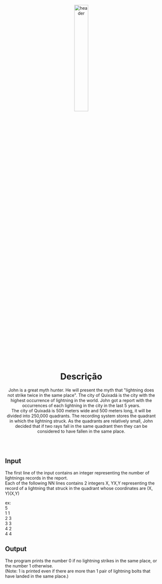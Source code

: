 <p align="center">
  <img src="https://cdn.britannica.com/13/24313-004-0861FD8C/lightning-discharge-branches-channel.jpg?w=400&h=300&c=crop" alt="header" width="30%" height="30%"/>
</p>


<h1 align="center">Descrição</h1>

<p align="center">
John is a great myth hunter. He will present the myth that "lightning does not strike twice in the same place". The city of Quixadá is the city with the highest occurrence of lightning in the world. John got a report with the occurrences of each lightning in the city in the last 5 years.
<br>
The city of Quixadá is 500 meters wide and 500 meters long, it will be divided into 250,000 quadrants. The recording system stores the quadrant in which the lightning struck. As the quadrants are relatively small, John decided that if two rays fall in the same quadrant then they can be considered to have fallen in the same place.
</p>

<br> <br>
## Input
The first line of the input contains an integer representing the number of lightnings records in the report.<br>
Each of the following NN lines contains 2 integers X, YX,Y representing the record of a lightning that struck in the quadrant whose coordinates are (X, Y)(X,Y)

ex: <br>
5 <br>
1 1 <br>
2 3 <br>
3 3 <br>
4 2 <br>
4 4 <br>

## Output
The program prints the number 0 if no lightning strikes in the same place, or the number 1 otherwise.<br>
(Note: 1 is printed even if there are more than 1 pair of lightning bolts that have landed in the same place.)

